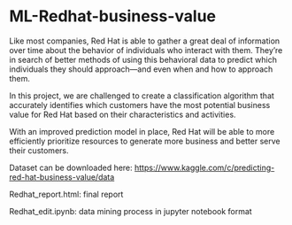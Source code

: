 # ML-Redhat-business-value

Like most companies, Red Hat is able to gather a great deal of information over time about the behavior of individuals who interact with them. They’re in search of better methods of using this behavioral data to predict which individuals they should approach—and even when and how to approach them.

In this project, we are challenged to create a classification algorithm that accurately identifies which customers have the most potential business value for Red Hat based on their characteristics and activities.

With an improved prediction model in place, Red Hat will be able to more efficiently prioritize resources to generate more business and better serve their customers.

Dataset can be downloaded here:
https://www.kaggle.com/c/predicting-red-hat-business-value/data

Redhat_report.html: final report

Redhat_edit.ipynb: data mining process in jupyter notebook format
